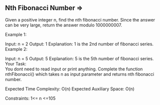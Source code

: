 Nth Fibonacci Number  =>
--------------------


Given a positive integer n, find the nth fibonacci number. Since the answer can be very large, return the answer modulo 1000000007.

Example 1:

Input: 
n = 2
Output: 
1 
Explanation: 
1 is the 2nd number of fibonacci series.
Example 2:

Input: 
n = 5
Output: 
5
Explanation: 
5 is the 5th number of fibonacci series.
Your Task:  
You dont need to read input or print anything. Complete the function nthFibonacci() which takes n as input parameter and returns nth fibonacci number.

Expected Time Complexity: O(n)
Expected Auxiliary Space: O(n)

Constraints:
1<= n <=105

